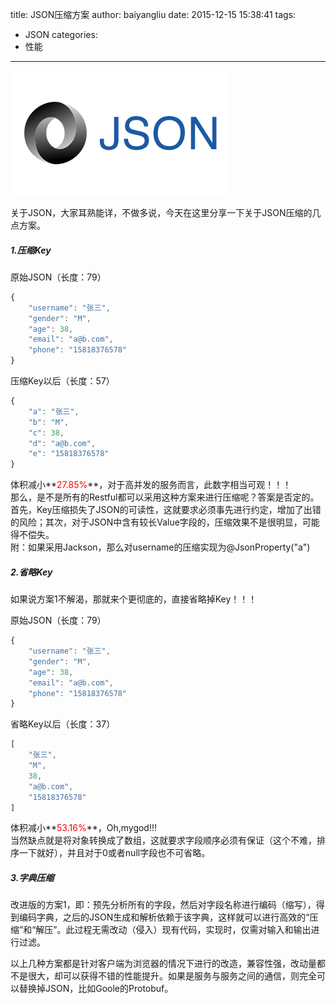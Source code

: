 title: JSON压缩方案
author: baiyangliu
date: 2015-12-15 15:38:41
tags:
- JSON
categories:
- 性能
---
![JSON](/imgs/json.png)
<!--more-->
关于JSON，大家耳熟能详，不做多说，今天在这里分享一下关于JSON压缩的几点方案。

##### 1.压缩Key
原始JSON（长度：79）
``` javascript
{
	"username": "张三",
	"gender": "M",
	"age": 38,
	"email": "a@b.com",
	"phone": "15818376578"
}
```
压缩Key以后（长度：57）
```javascript
{
	"a": "张三",
	"b": "M",
	"c": 38,
	"d": "a@b.com",
	"e": "15818376578"
}
```
体积减小**<font color="red">27.85%</font>**，对于高并发的服务而言，此数字相当可观！！！  
那么，是不是所有的Restful都可以采用这种方案来进行压缩呢？答案是否定的。首先，Key压缩损失了JSON的可读性，这就要求必须事先进行约定，增加了出错的风险；其次，对于JSON中含有较长Value字段的，压缩效果不是很明显，可能得不偿失。  
附：如果采用Jackson，那么对username的压缩实现为@JsonProperty("a")  
##### 2.省略Key
如果说方案1不解渴，那就来个更彻底的，直接省略掉Key！！！  

原始JSON（长度：79）
```javascript
{
	"username": "张三",
	"gender": "M",
	"age": 38,
	"email": "a@b.com",
	"phone": "15818376578"
}
```
省略Key以后（长度：37）
```javascript
[
	"张三",
	"M",
	38,
	"a@b.com",
	"15818376578"
]
```
体积减小**<font color="red">53.16%</font>**，Oh,mygod!!!  
当然缺点就是将对象转换成了数组，这就要求字段顺序必须有保证（这个不难，排序一下就好），并且对于0或者null字段也不可省略。
##### 3.字典压缩
改进版的方案1，即：预先分析所有的字段，然后对字段名称进行编码（缩写），得到编码字典，之后的JSON生成和解析依赖于该字典，这样就可以进行高效的“压缩”和“解压”。此过程无需改动（侵入）现有代码，实现时，仅需对输入和输出进行过滤。


以上几种方案都是针对客户端为浏览器的情况下进行的改造，兼容性强，改动量都不是很大，却可以获得不错的性能提升。如果是服务与服务之间的通信，则完全可以替换掉JSON，比如Goole的Protobuf。